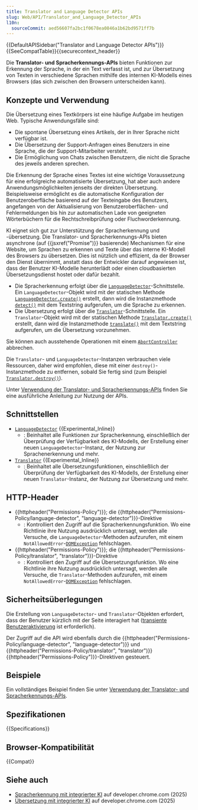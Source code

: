 ```yaml
---
title: Translator and Language Detector APIs
slug: Web/API/Translator_and_Language_Detector_APIs
l10n:
  sourceCommit: aed56607fa2bc1f0678ea0846a1b62bd9571ff7b
---
```


{{DefaultAPISidebar("Translator and Language Detector APIs")}}{{SeeCompatTable}}{{securecontext_header}}

Die **Translator- und Spracherkennungs-APIs** bieten Funktionen zur Erkennung der Sprache, in der ein Text verfasst ist, und zur Übersetzung von Texten in verschiedene Sprachen mithilfe des internen KI-Modells eines Browsers (das sich zwischen den Browsern unterscheiden kann).

## Konzepte und Verwendung

Die Übersetzung eines Textkörpers ist eine häufige Aufgabe im heutigen Web. Typische Anwendungsfälle sind:

- Die spontane Übersetzung eines Artikels, der in Ihrer Sprache nicht verfügbar ist.
- Die Übersetzung der Support-Anfragen eines Benutzers in eine Sprache, die der Support-Mitarbeiter versteht.
- Die Ermöglichung von Chats zwischen Benutzern, die nicht die Sprache des jeweils anderen sprechen.

Die Erkennung der Sprache eines Textes ist eine wichtige Voraussetzung für eine erfolgreiche automatisierte Übersetzung, hat aber auch andere Anwendungsmöglichkeiten jenseits der direkten Übersetzung. Beispielsweise ermöglicht es die automatische Konfiguration der Benutzeroberfläche basierend auf der Texteingabe des Benutzers, angefangen von der Aktualisierung von Benutzeroberflächen- und Fehlermeldungen bis hin zur automatischen Lade von geeigneten Wörterbüchern für die Rechtschreibprüfung oder Fluchworderkennung.

KI eignet sich gut zur Unterstützung der Spracherkennung und -übersetzung. Die Translator- und Spracherkennungs-APIs bieten asynchrone (auf {{jsxref("Promise")}} basierende) Mechanismen für eine Website, um Sprachen zu erkennen und Texte über das interne KI-Modell des Browsers zu übersetzen. Dies ist nützlich und effizient, da der Browser den Dienst übernimmt, anstatt dass der Entwickler darauf angewiesen ist, dass der Benutzer KI-Modelle herunterlädt oder einen cloudbasierten Übersetzungsdienst hostet oder dafür bezahlt.

- Die Spracherkennung erfolgt über die [`LanguageDetector`](/de/docs/Web/API/LanguageDetector)-Schnittstelle. Ein `LanguageDetector`-Objekt wird mit der statischen Methode [`LanguageDetector.create()`](/de/docs/Web/API/LanguageDetector/create_static) erstellt, dann wird die Instanzmethode [`detect()`](/de/docs/Web/API/LanguageDetector/detect) mit dem Textstring aufgerufen, um die Sprache zu erkennen.
- Die Übersetzung erfolgt über die [`Translator`](/de/docs/Web/API/Translator)-Schnittstelle. Ein `Translator`-Objekt wird mit der statischen Methode [`Translator.create()`](/de/docs/Web/API/Translator/create_static) erstellt, dann wird die Instanzmethode [`translate()`](/de/docs/Web/API/Translator/translate) mit dem Textstring aufgerufen, um die Übersetzung vorzunehmen.

Sie können auch ausstehende Operationen mit einem [`AbortController`](/de/docs/Web/API/AbortController) abbrechen.

Die `Translator`- und `LanguageDetector`-Instanzen verbrauchen viele Ressourcen, daher wird empfohlen, diese mit einer `destroy()`-Instanzmethode zu entfernen, sobald Sie fertig sind (zum Beispiel [`Translator.destroy()`](/de/docs/Web/API/Translator/destroy)).

Unter [Verwendung der Translator- und Spracherkennungs-APIs](/de/docs/Web/API/Translator_and_Language_Detector_APIs/Using) finden Sie eine ausführliche Anleitung zur Nutzung der APIs.

## Schnittstellen

- [`LanguageDetector`](/de/docs/Web/API/LanguageDetector) {{Experimental_Inline}}
  - : Beinhaltet alle Funktionen zur Spracherkennung, einschließlich der Überprüfung der Verfügbarkeit des KI-Modells, der Erstellung einer neuen `LanguageDetector`-Instanz, der Nutzung zur Sprachenerkennung und mehr.
- [`Translator`](/de/docs/Web/API/Translator) {{Experimental_Inline}}
  - : Beinhaltet alle Übersetzungsfunktionen, einschließlich der Überprüfung der Verfügbarkeit des KI-Modells, der Erstellung einer neuen `Translator`-Instanz, der Nutzung zur Übersetzung und mehr.

## HTTP-Header

- {{httpheader("Permissions-Policy")}}; die {{httpheader("Permissions-Policy/language-detector", "language-detector")}}-Direktive
  - : Kontrolliert den Zugriff auf die Spracherkennungsfunktion. Wo eine Richtlinie ihre Nutzung ausdrücklich untersagt, werden alle Versuche, die `LanguageDetector`-Methoden aufzurufen, mit einem `NotAllowedError`-[`DOMException`](/de/docs/Web/API/DOMException) fehlschlagen.
- {{httpheader("Permissions-Policy")}}; die {{httpheader("Permissions-Policy/translator", "translator")}}-Direktive
  - : Kontrolliert den Zugriff auf die Übersetzungsfunktion. Wo eine Richtlinie ihre Nutzung ausdrücklich untersagt, werden alle Versuche, die `Translator`-Methoden aufzurufen, mit einem `NotAllowedError`-[`DOMException`](/de/docs/Web/API/DOMException) fehlschlagen.

## Sicherheitsüberlegungen

Die Erstellung von `LanguageDetector`- und `Translator`-Objekten erfordert, dass der Benutzer kürzlich mit der Seite interagiert hat ([transiente Benutzeraktivierung](/de/docs/Web/Security/User_activation) ist erforderlich).

Der Zugriff auf die API wird ebenfalls durch die {{httpheader("Permissions-Policy/language-detector", "language-detector")}} und {{httpheader("Permissions-Policy/translator", "translator")}} {{httpheader("Permissions-Policy")}}-Direktiven gesteuert.

## Beispiele

Ein vollständiges Beispiel finden Sie unter [Verwendung der Translator- und Spracherkennungs-APIs](/de/docs/Web/API/Translator_and_Language_Detector_APIs/Using).

## Spezifikationen

{{Specifications}}

## Browser-Kompatibilität

{{Compat}}

## Siehe auch

- [Spracherkennung mit integrierter KI](https://developer.chrome.com/docs/ai/language-detection) auf developer.chrome.com (2025)
- [Übersetzung mit integrierter KI](https://developer.chrome.com/docs/ai/translator-api) auf developer.chrome.com (2025)
